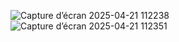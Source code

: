 
![Capture d’écran 2025-04-21 112238](https://github.com/user-attachments/assets/ef5cf104-36c6-49e3-b0d8-8fd0c4b2ec15)
![Capture d’écran 2025-04-21 112351](https://github.com/user-attachments/assets/a46a6b77-37c4-4962-ad13-be65e1b634ab)
